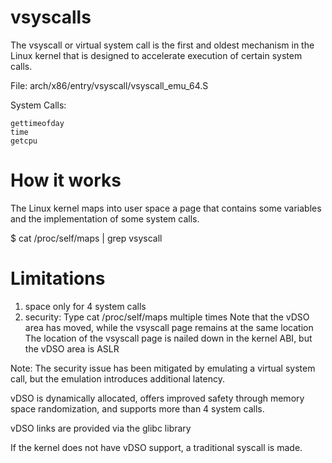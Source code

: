vsyscalls
==============

The vsyscall or virtual system call is the first and oldest mechanism in the Linux kernel that is designed to accelerate execution of certain system calls. 

File: arch/x86/entry/vsyscall/vsyscall_emu_64.S 

System Calls:

    gettimeofday
    time
    getcpu

How it works
==============

The Linux kernel maps into user space a page that contains some variables and the implementation of some system calls.

$ cat /proc/self/maps | grep vsyscall

Limitations
=============

1. space only for 4 system calls
2. security:
    Type cat /proc/self/maps multiple times
    Note that the vDSO area has moved, while the vsyscall page remains at the same location
    The location of the vsyscall page is nailed down in the kernel ABI, but the vDSO area is ASLR

Note: The security issue has been mitigated by emulating a virtual system call, but the emulation introduces additional latency.

vDSO is dynamically allocated, offers improved safety through memory space randomization, and supports more than 4 system calls. 

vDSO links are provided via the glibc library

If the kernel does not have vDSO support, a traditional syscall is made.


